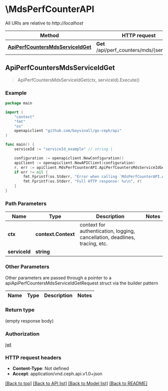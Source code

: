 # \MdsPerfCounterAPI

All URIs are relative to *http://localhost*

Method | HTTP request | Description
------------- | ------------- | -------------
[**ApiPerfCountersMdsServiceIdGet**](MdsPerfCounterAPI.md#ApiPerfCountersMdsServiceIdGet) | **Get** /api/perf_counters/mds/{service_id} | 



## ApiPerfCountersMdsServiceIdGet

> ApiPerfCountersMdsServiceIdGet(ctx, serviceId).Execute()



### Example

```go
package main

import (
	"context"
	"fmt"
	"os"
	openapiclient "github.com/boyvinall/go-ceph/api"
)

func main() {
	serviceId := "serviceId_example" // string | 

	configuration := openapiclient.NewConfiguration()
	apiClient := openapiclient.NewAPIClient(configuration)
	r, err := apiClient.MdsPerfCounterAPI.ApiPerfCountersMdsServiceIdGet(context.Background(), serviceId).Execute()
	if err != nil {
		fmt.Fprintf(os.Stderr, "Error when calling `MdsPerfCounterAPI.ApiPerfCountersMdsServiceIdGet``: %v\n", err)
		fmt.Fprintf(os.Stderr, "Full HTTP response: %v\n", r)
	}
}
```

### Path Parameters


Name | Type | Description  | Notes
------------- | ------------- | ------------- | -------------
**ctx** | **context.Context** | context for authentication, logging, cancellation, deadlines, tracing, etc.
**serviceId** | **string** |  | 

### Other Parameters

Other parameters are passed through a pointer to a apiApiPerfCountersMdsServiceIdGetRequest struct via the builder pattern


Name | Type | Description  | Notes
------------- | ------------- | ------------- | -------------


### Return type

 (empty response body)

### Authorization

[jwt](../README.md#jwt)

### HTTP request headers

- **Content-Type**: Not defined
- **Accept**: application/vnd.ceph.api.v1.0+json

[[Back to top]](#) [[Back to API list]](../README.md#documentation-for-api-endpoints)
[[Back to Model list]](../README.md#documentation-for-models)
[[Back to README]](../README.md)

